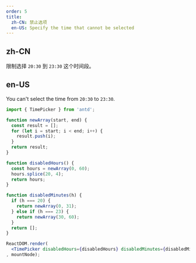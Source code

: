 ```yaml
---
order: 5
title:
  zh-CN: 禁止选项
  en-US: Specify the time that cannot be selected
---
```

## zh-CN

限制选择 `20:30` 到 `23:30` 这个时间段。

## en-US

You can't select the time from `20:30` to `23:30`.

````jsx
import { TimePicker } from 'antd';

function newArray(start, end) {
  const result = [];
  for (let i = start; i < end; i++) {
    result.push(i);
  }
  return result;
}

function disabledHours() {
  const hours = newArray(0, 60);
  hours.splice(20, 4);
  return hours;
}

function disabledMinutes(h) {
  if (h === 20) {
    return newArray(0, 31);
  } else if (h === 23) {
    return newArray(30, 60);
  }
  return [];
}

ReactDOM.render(
  <TimePicker disabledHours={disabledHours} disabledMinutes={disabledMinutes} />
, mountNode);
````
